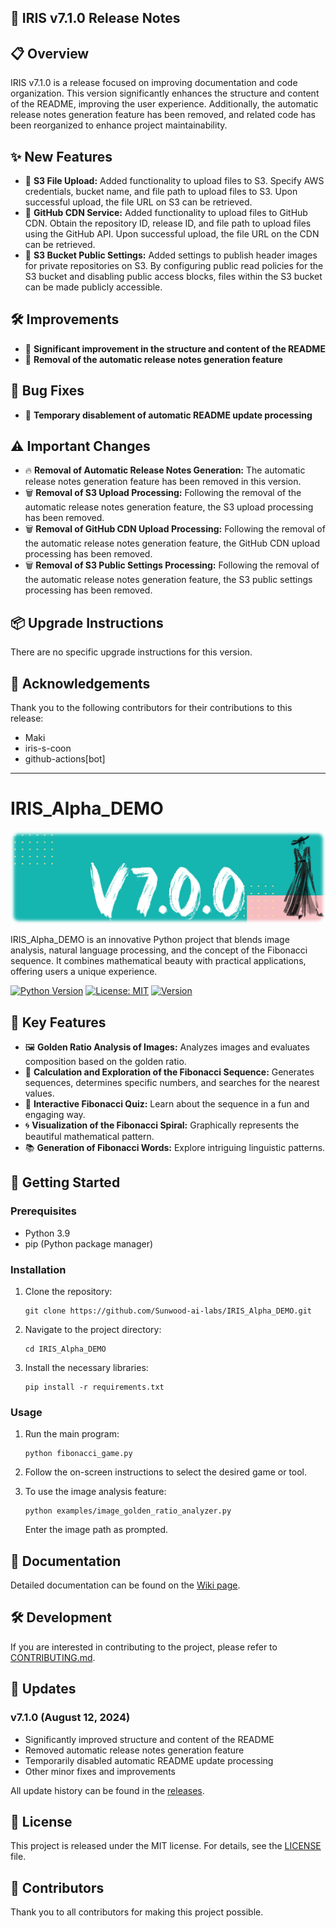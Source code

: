 ## 🚀 IRIS v7.1.0 Release Notes

## 📋 Overview

IRIS v7.1.0 is a release focused on improving documentation and code organization. This version significantly enhances the structure and content of the README, improving the user experience. Additionally, the automatic release notes generation feature has been removed, and related code has been reorganized to enhance project maintainability.

## ✨ New Features
- 🎉 **S3 File Upload:** Added functionality to upload files to S3. Specify AWS credentials, bucket name, and file path to upload files to S3. Upon successful upload, the file URL on S3 can be retrieved.
- 🎉 **GitHub CDN Service:** Added functionality to upload files to GitHub CDN. Obtain the repository ID, release ID, and file path to upload files using the GitHub API. Upon successful upload, the file URL on the CDN can be retrieved.
- 🎉 **S3 Bucket Public Settings:** Added settings to publish header images for private repositories on S3. By configuring public read policies for the S3 bucket and disabling public access blocks, files within the S3 bucket can be made publicly accessible.

## 🛠 Improvements
- 🚀 **Significant improvement in the structure and content of the README**
- 🚀 **Removal of the automatic release notes generation feature**

## 🐛 Bug Fixes
- 🐛 **Temporary disablement of automatic README update processing**

## ⚠️ Important Changes
- 🔥 **Removal of Automatic Release Notes Generation:** The automatic release notes generation feature has been removed in this version.
- 🗑️ **Removal of S3 Upload Processing:**  Following the removal of the automatic release notes generation feature, the S3 upload processing has been removed.
- 🗑️ **Removal of GitHub CDN Upload Processing:**  Following the removal of the automatic release notes generation feature, the GitHub CDN upload processing has been removed.
- 🗑️ **Removal of S3 Public Settings Processing:**  Following the removal of the automatic release notes generation feature, the S3 public settings processing has been removed.

## 📦 Upgrade Instructions

There are no specific upgrade instructions for this version.

## 👏 Acknowledgements

Thank you to the following contributors for their contributions to this release:

- Maki
- iris-s-coon
- github-actions[bot]

---

# IRIS_Alpha_DEMO

![Project Logo](https://raw.githubusercontent.com/Sunwood-ai-labs/IRIS_Alpha_DEMO/main/docs/release_notes/header_image/release_header_latest.png)

IRIS_Alpha_DEMO is an innovative Python project that blends image analysis, natural language processing, and the concept of the Fibonacci sequence. It combines mathematical beauty with practical applications, offering users a unique experience.

[![Python Version](https://img.shields.io/badge/python-3.9-blue.svg)](https://www.python.org/downloads/release/python-390/)
[![License: MIT](https://img.shields.io/badge/License-MIT-yellow.svg)](https://opensource.org/licenses/MIT)
[![Version](https://img.shields.io/badge/version-7.1.0-green.svg)](https://github.com/Sunwood-ai-labs/IRIS_Alpha_DEMO/releases)

## 🌟 Key Features

- 🖼️ **Golden Ratio Analysis of Images:** Analyzes images and evaluates composition based on the golden ratio.
- 🔢 **Calculation and Exploration of the Fibonacci Sequence:** Generates sequences, determines specific numbers, and searches for the nearest values.
- 🧠 **Interactive Fibonacci Quiz:**  Learn about the sequence in a fun and engaging way.
- 🌀 **Visualization of the Fibonacci Spiral:** Graphically represents the beautiful mathematical pattern.
- 📚 **Generation of Fibonacci Words:** Explore intriguing linguistic patterns.

## 🚀 Getting Started

### Prerequisites

- Python 3.9
- pip (Python package manager)

### Installation

1. Clone the repository:
   ```
   git clone https://github.com/Sunwood-ai-labs/IRIS_Alpha_DEMO.git
   ```

2. Navigate to the project directory:
   ```
   cd IRIS_Alpha_DEMO
   ```

3. Install the necessary libraries:
   ```
   pip install -r requirements.txt
   ```

### Usage

1. Run the main program:
   ```
   python fibonacci_game.py
   ```

2. Follow the on-screen instructions to select the desired game or tool.

3. To use the image analysis feature:
   ```
   python examples/image_golden_ratio_analyzer.py
   ```
   Enter the image path as prompted.

## 📘 Documentation

Detailed documentation can be found on the [Wiki page](https://github.com/Sunwood-ai-labs/IRIS_Alpha_DEMO/wiki).

## 🛠️ Development

If you are interested in contributing to the project, please refer to [CONTRIBUTING.md](CONTRIBUTING.md).

## 📅 Updates

### v7.1.0 (August 12, 2024)
- Significantly improved structure and content of the README
- Removed automatic release notes generation feature
- Temporarily disabled automatic README update processing
- Other minor fixes and improvements

All update history can be found in the [releases](https://github.com/Sunwood-ai-labs/IRIS_Alpha_DEMO/releases).

## 📄 License

This project is released under the MIT license. For details, see the [LICENSE](LICENSE) file.

## 🤝 Contributors

Thank you to all contributors for making this project possible.